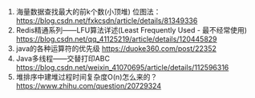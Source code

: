 1. 海量数据查找最大的前k个数(小顶堆)
位图法：
<https://blog.csdn.net/fxkcsdn/article/details/81349336>
2. Redis精通系列——LFU算法详述(Least Frequently Used - 最不经常使用)
<https://blog.csdn.net/qq_41125219/article/details/120445829>
3. java的各种运算符的优先级
<https://duoke360.com/post/22352>
4. Java多线程——交替打印ABC
<https://blog.csdn.net/weixin_41070695/article/details/112596316>
5. 堆排序中建堆过程时间复杂度O(n)怎么来的？
<https://www.zhihu.com/question/20729324>
